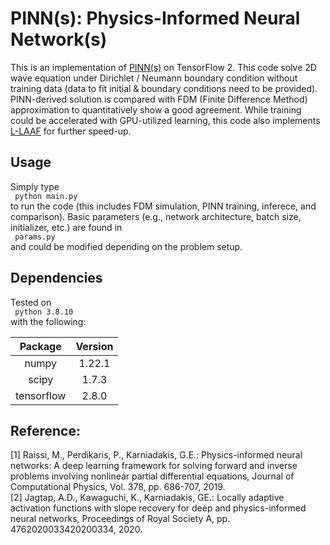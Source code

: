 # PINN(s): Physics-Informed Neural Network(s)

This is an implementation of [PINN(s)](https://doi.org/10.1016/j.jcp.2018.10.045) on TensorFlow 2. This code solve 2D wave equation under Dirichlet / Neumann boundary condition without training data (data to fit initial & boundary conditions need to be provided). PINN-derived solution is compared with FDM (Finite Difference Method) approximation to quantitatively show a good agreement. While training could be accelerated with GPU-utilized learning, this code also implements [L-LAAF](https://doi.org/10.1098/rspa.2020.0334) for further speed-up. 

## Usage
Simply type
<br>
<code>
  python main.py
</code>
<br>
to run the code (this includes FDM simulation, PINN training, inferece, and comparison). Basic parameters (e.g., network architecture, batch size, initializer, etc.) are found in 
<br>
<code>
  params.py
</code>
<br>
and could be modified depending on the problem setup. 

## Dependencies
Tested on 
<br>
<code>
  python 3.8.10
</code>
<br>
with the following:

|Package                      |Version|
| :---: | :---: |
|numpy                        |1.22.1|
|scipy                        |1.7.3|
|tensorflow                   |2.8.0|

## Reference:
[1] Raissi, M., Perdikaris, P., Karniadakis, G.E.: Physics-informed neural networks: A deep learning framework for solving forward and inverse problems involving nonlinear partial differential equations, Journal of Computational Physics, Vol. 378, pp. 686-707, 2019. 
<br>
[2] Jagtap, A.D., Kawaguchi, K., Karniadakis, GE.: Locally adaptive activation functions with slope recovery for deep and physics-informed neural networks, Proceedings of Royal Society A, pp. 4762020033420200334, 2020. 
